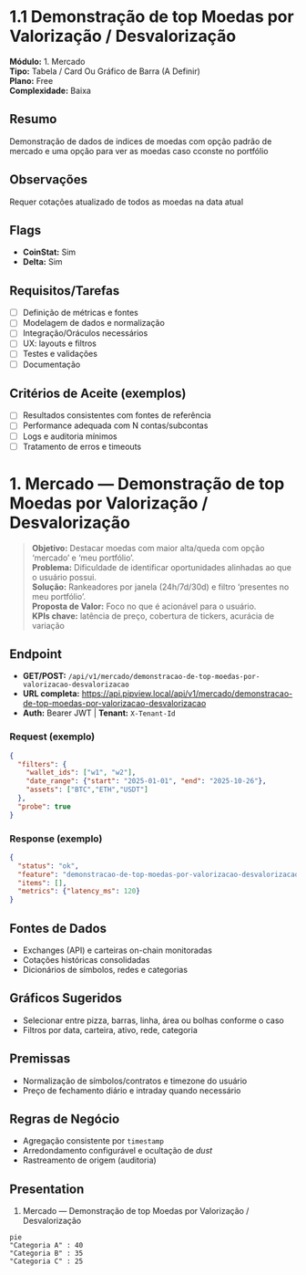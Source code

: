 # 1.1 Demonstração de top Moedas por Valorização / Desvalorização

**Módulo:** 1. Mercado  
**Tipo:** Tabela / Card Ou Gráfico de Barra (A Definir)  
**Plano:** Free  
**Complexidade:** Baixa

## Resumo
Demonstração de dados de indices de moedas com opção padrão de mercado e uma opção para ver as moedas caso cconste no portfólio

## Observações
Requer cotações atualizado de todos as moedas na data atual

## Flags
- **CoinStat:** Sim
- **Delta:** Sim

## Requisitos/Tarefas
- [ ] Definição de métricas e fontes
- [ ] Modelagem de dados e normalização
- [ ] Integração/Oráculos necessários
- [ ] UX: layouts e filtros
- [ ] Testes e validações
- [ ] Documentação

## Critérios de Aceite (exemplos)
- [ ] Resultados consistentes com fontes de referência
- [ ] Performance adequada com N contas/subcontas
- [ ] Logs e auditoria mínimos
- [ ] Tratamento de erros e timeouts

# 1. Mercado — Demonstração de top Moedas por Valorização / Desvalorização

> **Objetivo:** Destacar moedas com maior alta/queda com opção ‘mercado’ e ‘meu portfólio’.  
> **Problema:** Dificuldade de identificar oportunidades alinhadas ao que o usuário possui.  
> **Solução:** Rankeadores por janela (24h/7d/30d) e filtro ‘presentes no meu portfólio’.  
> **Proposta de Valor:** Foco no que é acionável para o usuário.  
> **KPIs chave:** latência de preço, cobertura de tickers, acurácia de variação

## Endpoint
- **GET/POST:** `/api/v1/mercado/demonstracao-de-top-moedas-por-valorizacao-desvalorizacao`  
- **URL completa:** <https://api.pipview.local/api/v1/mercado/demonstracao-de-top-moedas-por-valorizacao-desvalorizacao>  
- **Auth:** Bearer JWT | **Tenant:** `X-Tenant-Id`

### Request (exemplo)
```json
{
  "filters": {
    "wallet_ids": ["w1", "w2"],
    "date_range": {"start": "2025-01-01", "end": "2025-10-26"},
    "assets": ["BTC","ETH","USDT"]
  },
  "probe": true
}
```

### Response (exemplo)
```json
{
  "status": "ok",
  "feature": "demonstracao-de-top-moedas-por-valorizacao-desvalorizacao",
  "items": [],
  "metrics": {"latency_ms": 120}
}
```

## Fontes de Dados
- Exchanges (API) e carteiras on-chain monitoradas
- Cotações históricas consolidadas
- Dicionários de símbolos, redes e categorias

## Gráficos Sugeridos
- Selecionar entre pizza, barras, linha, área ou bolhas conforme o caso
- Filtros por data, carteira, ativo, rede, categoria

## Premissas
- Normalização de símbolos/contratos e timezone do usuário
- Preço de fechamento diário e intraday quando necessário

## Regras de Negócio
- Agregação consistente por `timestamp`
- Arredondamento configurável e ocultação de *dust*
- Rastreamento de origem (auditoria)

## Presentation
1. Mercado — Demonstração de top Moedas por Valorização / Desvalorização

```mermaid
pie
"Categoria A" : 40
"Categoria B" : 35
"Categoria C" : 25
```

